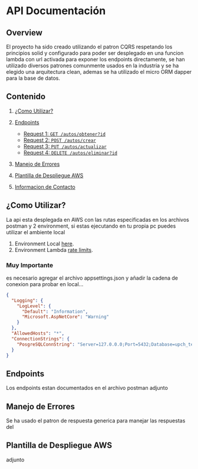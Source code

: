 # API Documentación
## Overview

El proyecto ha sido creado utilizando el patron CQRS respetando los principios solid y configurado para poder ser desplegado en una funcion lambda con url activada para exponer los endpoints directamente, se han utilizado diversos patrones comunmente usados en la industria y se ha elegido una arquitectura clean, ademas se ha utilizado el micro ORM dapper para la base de datos. 

## Contenido
1. [¿Como Utilizar?](#getting-started)
2. [Endpoints](#endpoints)
   - [Request 1: `GET /autos/obtener?id`](#get-users)
   - [Request 2: `POST /autos/crear`](#post-users)
   - [Request 3: `PUT /autos/actualizar`](#put-users-id)
   - [Request 4: `DELETE /autos/eliminar?id`](#delete-users-id)

3. [Manejo de Errores](#error-handling)
4. [Plantilla de Despliegue AWS](#error-handling)
5. [Informacion de Contacto](#contact-information)

## ¿Como Utilizar?

La api esta desplegada en AWS con las rutas especificadas en los archivos postman y 2 environment, si estas ejecutando en tu propia pc puedes utilizar el ambiente local
1. Environment Local [here](#).
2. Environment Lambda [rate limits](#rate-limits).

### Muy Importante
es necesario agregar el archivo appsettings.json y añadir la cadena de conexion para probar en local...
```json
{
  "Logging": {
    "LogLevel": {
      "Default": "Information",
      "Microsoft.AspNetCore": "Warning"
    }
  },
  "AllowedHosts": "*",
  "ConnectionStrings": {
    "PosgreSQLConnString": "Server=127.0.0.0;Port=5432;Database=upch_test_db;Username=root;Password=root"
  }
}
```

## Endpoints

Los endpoints estan documentados en el archivo postman adjunto

## Manejo de Errores

Se ha usado el patron de respuesta generica para manejar las respuestas del 

## Plantilla de Despliegue AWS
 adjunto





